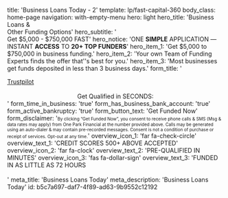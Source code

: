 title: 'Business Loans Today - 2'
template: lp/fast-capital-360
body_class: home-page
navigation: with-empty-menu
hero: light
hero_title: 'Business Loans & </br>Other Funding Options'
hero_subtitle: '</br>Get $5,000 - $750,000 FAST'
hero_notice: 'ONE <strong>SIMPLE</strong> APPLICATION — </br>INSTANT <strong>ACCESS</strong> TO <strong>20+ TOP FUNDERS</strong>'
hero_item_1: 'Get $5,000 to $750,000 in business funding.'
hero_item_2: 'Your own Team of Funding Experts finds the offer that''s best for you.'
hero_item_3: 'Most businesses get funds deposited in less than 3 business days.'
form_title: '<!-- TrustBox widget - Micro Star --> <div class="trustpilot-widget" data-locale="en-US" data-template-id="5419b732fbfb950b10de65e5" data-businessunit-id="555cd8dd0000ff00057f8e1e" data-style-height="24px" data-style-width="100%" data-theme="light"> <a href="https://www.trustpilot.com/review/oneparkfinancial.com" target="_blank" rel="noopener">Trustpilot</a> </div> <!-- End TrustBox widget --></br><center>Get Qualified in SECONDS:</center>'
form_time_in_business: 'true'
form_has_business_bank_account: 'true'
form_active_bankruptcy: 'true'
form_button_text: 'Get Funded Now'
form_disclaimer: '<font size="0.5">By clicking “Get Funded Now”, you consent to receive phone calls & SMS (Msg & data rates may apply) from One Park Financial at the number provided above. Calls may be generated using an auto-dialer & may contain pre-recorded messages. Consent is not a condition of purchase or receipt of services. Opt-out at any time.</font>'
overview_icon_1: 'far fa-check-circle'
overview_text_1: 'CREDIT SCORES 500+  ABOVE ACCEPTED'
overview_icon_2: 'far fa-clock'
overview_text_2: 'PRE-QUALIFIED IN MINUTES'
overview_icon_3: 'fas fa-dollar-sign'
overview_text_3: 'FUNDED IN AS  LITTLE AS 72 HOURS</br></br>'
meta_title: 'Business Loans Today'
meta_description: 'Business Loans Today'
id: b5c7a697-daf7-4f89-ad63-9b9552c12192
